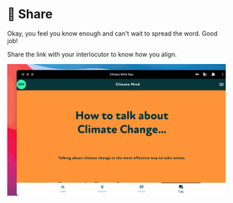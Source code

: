 # 🔗 Share

Okay, you feel you know enough and can't wait to spread the word. Good job!

Share the link with your interlocutor to know how you align.&#x20;

![](../../../.gitbook/assets/share.gif)
